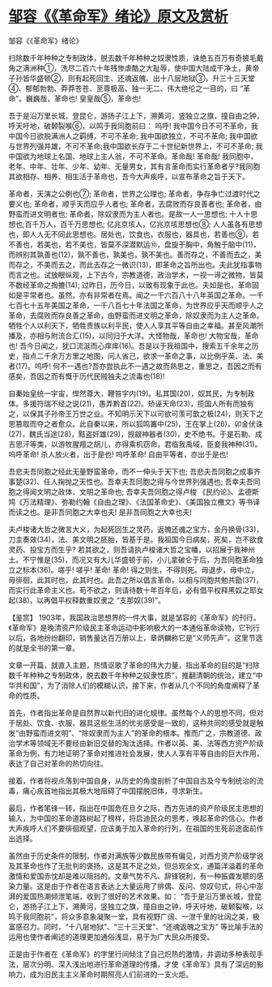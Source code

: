 # [邹容《《革命军》绪论》原文及赏析](https://www.vrrw.net/wx/10391.html)

邹容《《革命军》绪论》

扫除数千年种种之专制政体，脱去数千年种种之奴隶性质，诛绝五百万有奇披毛戴角之满洲种①，洗尽二百六十年残惨虐酷之大耻辱，使中国大陆成干净土，黄帝子孙皆华盛顿②，则有起死回生、还魂返魄、出十八层地狱③，升三十三天堂④、郁郁勃勃、莽莽苍苍、至尊极高、独一无二、伟大绝伦之一目的，曰 “革命”。巍巍哉，革命也! 皇皇哉⑤，革命也!

吾于是沿万里长城，登昆仑，游扬子江上下，溯黄河，竖独立之旗，撞自由之钟，呼天吁地，破颡裂喉⑥，以鸣于我同胞前曰： 呜呼! 我中国今日不可不革命，我中国今日欲脱满洲人之羁缚，不可不革命; 我中国欲独立，不可不革命; 我中国欲与世界列强并雄，不可不革命;我中国欲长存于二十世纪新世界上，不可不革命; 我中国欲为地球上名国、地球上主人翁，不可不革命。革命哉! 革命哉! 我同胞中，老年、中年、壮年、少年、幼年、无量男女，其有言革命而实行革命者乎?我同胞其欲相存、相养、相生活于革命也，吾今大声疾呼，以宣布革命之旨于天下。

革命者，天演之公例也⑦; 革命者，世界之公理也; 革命者，争存争亡过渡时代之要义也; 革命者，顺乎天而应乎人者也; 革命者，去腐败而存良善者也; 革命者，由野蛮而进文明者也; 革命者，除奴隶而为主人者也。是故一人一思想也; 十人十思想也;百千万人，百千万思想也; 亿兆京垓人，亿兆京垓思想也⑧; 人人虽各有思想也，即人人无不同此思想也。居处也，饮食也，衣服也，器具也，若善也⑨，若不善也，若美也，若不美也，皆莫不深潜默运⑩，盘旋于胸中，角触于脑中(11)，而辨别其孰善也(12)，孰不善也，孰美也，孰不美也。善而存之，不善而去之，美而存之，不美而去之，而此去存之一微识(13)，即革命之旨所出也。夫此犹指事物而言之也。试放眼纵观，上下古今，宗教道德，政治学术，一视一谛之微物，皆莫不数经革命之掏摝(14); 过昨日，历今日，以致有现象于此也。夫如是也，革命固如是平常者也。虽然，亦有非常者在焉。闻之一千六百八十八年英国之革命。一千七百七十五年美国之革命，一千八百七十年法国之革命，为世界应乎天而顺乎人之革命，去腐败而存良善之革命，由野蛮而进文明之革命，除奴隶而为主人之革命。牺牲个人以利天下，牺牲贵族以利平民，使人人享其平等自由之幸福。甚至风潮所播及，亦相与附流合汇(15)，以同归于大洋。大怪物哉，革命也! 大物宝哉，革命也! 吾今日闻之，犹口流涎而心痒痒(16)。吾是以于我祖国中，搜索五千余年之历史，指点二千余万方里之地图，问人省己，欲求一革命之事，以比例乎英、法、美者(17)。呜呼! 何不一遇也?吾亦尝执此不一遇之故而熟思之，重思之，吾因之而有感矣，吾因之而有慨于历代民贼独夫之流毒也(18)!

自秦始皇统一宇宙，悍然尊大，鞭笞宇内(19)。私其国(20)，奴其民，为专制政体。多援符瑞不经之说(21)，愚弄黔首(22)。矫诬天命(23)，揽国人所有而独有之，以保其子孙帝王万世之业。不知明示天下以可欲可羡可歆之极(24)，则天下之思篡取而夺之者愈众。此自秦以来，所以狐鸣篝中(25)，王在掌上(26)，卯金伏诛(27)，魏氏当途(28)，黠盗奸雄(29)，觊觎神器者(30)，史不绝书。于是石勒、成吉思汗等类，以游牧腥羶之胡儿，亦得乘机窃命，君临我禹域，臣妾我神种(31)。呜呼革命! 杀人放火者，出于是也! 呜呼革命! 自由平等者，亦出于是也!

吾悲夫吾同胞之经此无量野蛮革命，而不一伸头于天下也; 吾悲夫吾同胞之成事齐事楚(32)、任人掬抛之天性也。吾幸夫吾同胞之得与今世界列强遇也; 吾幸夫吾同胞之得闻文明之政体、文明之革命也; 吾幸夫吾同胞之得卢梭 《民约论》、孟德斯鸠《万法精理》、弥勒约翰《自由之理》、《法国革命史》、《美国独立檄文》等书译而读之也。是非吾同胞之大幸也夫! 是非吾同胞之大幸也夫!

夫卢梭诸大哲之微言大义，为起死回生之灵药，返魄还魂之宝方，金丹换骨(33)，刀圭奏效(34)，法、美文明之胚胎，皆基于是。我祖国今日病矣，死矣，岂不欲食灵药、投宝方而生乎? 若其欲之，则吾请执卢梭诸大哲之宝幡，以招展于我神州土。不宁惟是(35)，而况又有大儿华盛顿于前，小儿拿破仑于后，为吾同胞革命独立之标本(36)。嗟乎! 嗟乎! 革命! 革命! 得之则生，不得则死。毋退步，毋中立，毋徘徊，此其时也，此其时也。此吾之所以倡言革命，以相与同胞共勉共勖(37)，而实行此革命主义也。苟不欲之，则请待数十年百年后，必有倡平权释黑奴之耶女起(38)，以再倡平权释数重奴隶之 “支那奴(39)”。



【鉴赏】 1903年，我国政治思想界的一件大事，就是邹容的《革命军》的刊行。《革命军》是晚清资产阶级民主革命运动中影响极大的一本通俗革命读物，它刊行以后，各地纷纷翻印，销售量达百万册以上，章炳麟称它是“义师先声”。这里节选的就是全书的第一章。

文章一开篇，就直入主题，热情讴歌了革命的伟大力量，指出革命的目的是“扫除数千年种种之专制政体，脱去数千年种种之奴隶性质”，推翻清朝的统治，建立“中华共和国”，为了消除人们的模糊认识，接下来，作者从几个不同的角度阐释了革命的性质。

首先，作者指出革命是自然界以新代旧的进化规律。虽然每个人的思想不同，但对于居处、饮食、衣服、器具这些生活的优劣感受是一致的，这种共同的感受就是触发“由野蛮而进文明”、“除奴隶而为主人”的革命的根本。推而广之，宗教道德、政治学术等领域无不要经由新旧交替的淘汰选择。作者以英、美、法等西方资产阶级革命为例，有力地证明了革命对推进社会发展，使人人享有平等自由的巨大作用，表达了自己对革命的热切向往。

接着，作者将视点落到中国自身，从历史的角度剖析了中国自古及今专制统治的流毒，痛心疾首地指出其极大地阻碍了中国摆脱旧体，寻求新生。

最后，作者笔锋一转，指出在中国危在旦夕之际，西方先进的资产阶级民主思想的输入，为中国的革命道路树起了榜样，将启迪民众的思考，唤起革命的信心。作者大声疾呼人们不要徘徊观望，应该勇于加入革命的行列，在祖国的生死前途面前作出选择。

虽然由于历史条件的限制，作者对满族等少数民族带有偏见，对西方资产阶级学说及其革命也作了无批判的褒扬，这是其不足之处，但总观全文，通篇洋溢着的革命激情和爱国赤忱却是难以阻挡的。文章气势不凡、辞锋锐利，有一种振聋发聩的感染力量。这是由于作者在语言表达上大量运用了排偶、反问、惊叹句式，将心中澎湃的爱国热潮倾泄笔端，收到了很好的艺术效果。如： “吾于是沿万里长城，登昆仑，游扬子江上下，溯黄河，竖独立之旗，撞自由之钟，呼天吁地，破颡裂喉，以鸣于我同胞前”，将众多意象凝聚一堂，具有视野广阔、一泄千里的壮阔之美，极富感召力。同时，“十八层地狱”、“三十三天堂”、“还魂返魄之宝方” 等比喻手法的运用也使作者阐述的道理更加通俗浅显，易于为广大民众所接受。

正是由于作者在《革命军》的字里行间倾注了自己炽热的激情，并调动多种表现手法，层次分明、深入浅出地进行革命道理的传播，才使《革命军》具有了深远的影响力，成为旧民主主义革命时期照亮人们前进的一支火炬。

